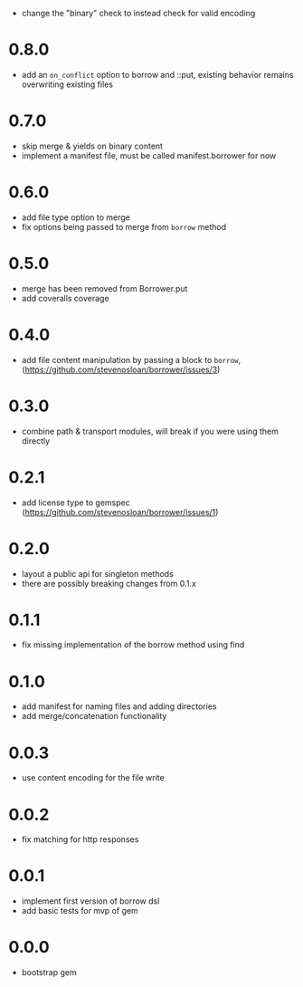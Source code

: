 - change the "binary" check to instead check for valid encoding

# 0.8.0
- add an `on_conflict` option to borrow and ::put, existing behavior remains overwriting existing files

# 0.7.0
- skip merge & yields on binary content
- implement a manifest file, must be called manifest.borrower for now

# 0.6.0
- add file type option to merge
- fix options being passed to merge from `borrow` method

# 0.5.0
- merge has been removed from Borrower.put
- add coveralls coverage

# 0.4.0
- add file content manipulation by passing a block to `borrow`, (https://github.com/stevenosloan/borrower/issues/3)

# 0.3.0
- combine path & transport modules, will break if you were using them directly

# 0.2.1
- add license type to gemspec (https://github.com/stevenosloan/borrower/issues/1)

# 0.2.0
- layout a public api for singleton methods
- there are possibly breaking changes from 0.1.x

# 0.1.1
- fix missing implementation of the borrow method using find

# 0.1.0
- add manifest for naming files and adding directories
- add merge/concatenation functionality

# 0.0.3
- use content encoding for the file write

# 0.0.2
- fix matching for http responses

# 0.0.1
- implement first version of borrow dsl
- add basic tests for mvp of gem

# 0.0.0
- bootstrap gem